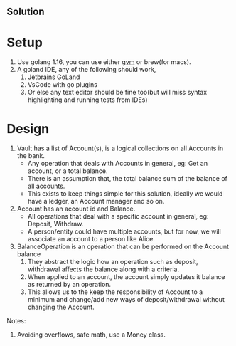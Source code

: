 Solution
----

Setup
==
1. Use golang 1.16, you can use either [gvm](https://github.com/moovweb/gvm#installing) or brew(for macs).
2. A goland IDE, any of the following should work,
   1. Jetbrains GoLand
   2. VsCode with go plugins
   3. Or else any text editor should be fine too(but will miss syntax highlighting and running tests from IDEs)

Design
==
1. Vault has a list of Account(s), is a logical collections on all Accounts in the bank.
   * Any operation that deals with Accounts in general, eg: Get an account, or a total balance.
   * There is an assumption that, the total balance sum of the balance of all accounts.
   * This exists to keep things simple for this solution, ideally we would have a ledger, an Account manager and so on. 
2. Account has an account id and Balance.
   * All operations that deal with a specific account in general, eg: Deposit, Withdraw.
   * A person/entity could have multiple accounts, but for now, we will associate an account to a person like Alice.
3. BalanceOperation is an operation that can be performed on the Account balance
   1. They abstract the logic how an operation such as deposit, withdrawal affects the balance along with a criteria.
   2. When applied to an account, the account simply updates it balance as returned by an operation.
   3. This allows us to the keep the responsibility of Account to a minimum and change/add new ways of deposit/withdrawal without changing the Account.


Notes:
1. Avoiding overflows, safe math,  use a Money class.

   